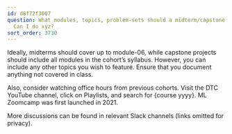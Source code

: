 ```yaml
---
id: d8f72f3007
question: What modules, topics, problem-sets should a midterm/capstone project cover?
  Can I do xyz?
sort_order: 3730
---
```


Ideally, midterms should cover up to module-06, while capstone projects should include all modules in the cohort’s syllabus. However, you can include any other topics you wish to feature. Ensure that you document anything not covered in class.

Also, consider watching office hours from previous cohorts. Visit the DTC YouTube channel, click on Playlists, and search for {course yyyy}. ML Zoomcamp was first launched in 2021.

More discussions can be found in relevant Slack channels (links omitted for privacy).